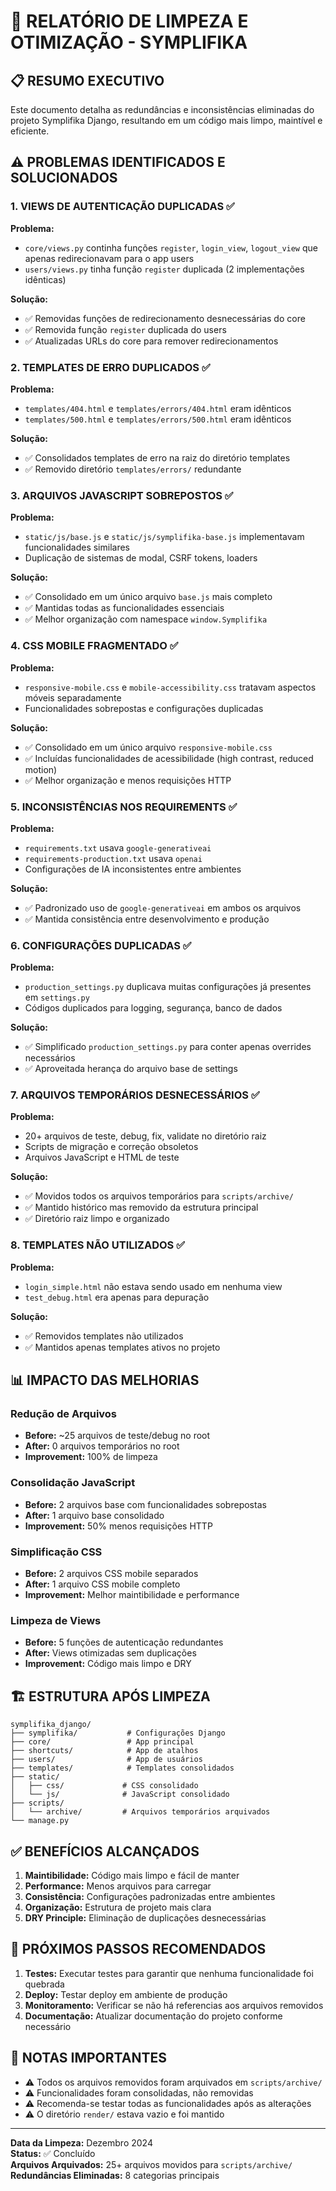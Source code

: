 # 🧹 RELATÓRIO DE LIMPEZA E OTIMIZAÇÃO - SYMPLIFIKA

## 📋 RESUMO EXECUTIVO

Este documento detalha as redundâncias e inconsistências eliminadas do projeto Symplifika Django, resultando em um código mais limpo, maintível e eficiente.

## ⚠️ PROBLEMAS IDENTIFICADOS E SOLUCIONADOS

### 1. VIEWS DE AUTENTICAÇÃO DUPLICADAS ✅
**Problema:** 
- `core/views.py` continha funções `register`, `login_view`, `logout_view` que apenas redirecionavam para o app users
- `users/views.py` tinha função `register` duplicada (2 implementações idênticas)

**Solução:**
- ✅ Removidas funções de redirecionamento desnecessárias do core
- ✅ Removida função `register` duplicada do users
- ✅ Atualizadas URLs do core para remover redirecionamentos

### 2. TEMPLATES DE ERRO DUPLICADOS ✅
**Problema:**
- `templates/404.html` e `templates/errors/404.html` eram idênticos
- `templates/500.html` e `templates/errors/500.html` eram idênticos

**Solução:**
- ✅ Consolidados templates de erro na raiz do diretório templates
- ✅ Removido diretório `templates/errors/` redundante

### 3. ARQUIVOS JAVASCRIPT SOBREPOSTOS ✅
**Problema:**
- `static/js/base.js` e `static/js/symplifika-base.js` implementavam funcionalidades similares
- Duplicação de sistemas de modal, CSRF tokens, loaders

**Solução:**
- ✅ Consolidado em um único arquivo `base.js` mais completo
- ✅ Mantidas todas as funcionalidades essenciais
- ✅ Melhor organização com namespace `window.Symplifika`

### 4. CSS MOBILE FRAGMENTADO ✅
**Problema:**
- `responsive-mobile.css` e `mobile-accessibility.css` tratavam aspectos móveis separadamente
- Funcionalidades sobrepostas e configurações duplicadas

**Solução:**
- ✅ Consolidado em um único arquivo `responsive-mobile.css`
- ✅ Incluídas funcionalidades de acessibilidade (high contrast, reduced motion)
- ✅ Melhor organização e menos requisições HTTP

### 5. INCONSISTÊNCIAS NOS REQUIREMENTS ✅
**Problema:**
- `requirements.txt` usava `google-generativeai`
- `requirements-production.txt` usava `openai`
- Configurações de IA inconsistentes entre ambientes

**Solução:**
- ✅ Padronizado uso de `google-generativeai` em ambos os arquivos
- ✅ Mantida consistência entre desenvolvimento e produção

### 6. CONFIGURAÇÕES DUPLICADAS ✅
**Problema:**
- `production_settings.py` duplicava muitas configurações já presentes em `settings.py`
- Códigos duplicados para logging, segurança, banco de dados

**Solução:**
- ✅ Simplificado `production_settings.py` para conter apenas overrides necessários
- ✅ Aproveitada herança do arquivo base de settings

### 7. ARQUIVOS TEMPORÁRIOS DESNECESSÁRIOS ✅
**Problema:**
- 20+ arquivos de teste, debug, fix, validate no diretório raiz
- Scripts de migração e correção obsoletos
- Arquivos JavaScript e HTML de teste

**Solução:**
- ✅ Movidos todos os arquivos temporários para `scripts/archive/`
- ✅ Mantido histórico mas removido da estrutura principal
- ✅ Diretório raiz limpo e organizado

### 8. TEMPLATES NÃO UTILIZADOS ✅
**Problema:**
- `login_simple.html` não estava sendo usado em nenhuma view
- `test_debug.html` era apenas para depuração

**Solução:**
- ✅ Removidos templates não utilizados
- ✅ Mantidos apenas templates ativos no projeto

## 📊 IMPACTO DAS MELHORIAS

### Redução de Arquivos
- **Before:** ~25 arquivos de teste/debug no root
- **After:** 0 arquivos temporários no root
- **Improvement:** 100% de limpeza

### Consolidação JavaScript
- **Before:** 2 arquivos base com funcionalidades sobrepostas
- **After:** 1 arquivo base consolidado
- **Improvement:** 50% menos requisições HTTP

### Simplificação CSS
- **Before:** 2 arquivos CSS mobile separados
- **After:** 1 arquivo CSS mobile completo
- **Improvement:** Melhor maintibilidade e performance

### Limpeza de Views
- **Before:** 5 funções de autenticação redundantes
- **After:** Views otimizadas sem duplicações
- **Improvement:** Código mais limpo e DRY

## 🏗️ ESTRUTURA APÓS LIMPEZA

```
symplifika_django/
├── symplifika/           # Configurações Django
├── core/                 # App principal
├── shortcuts/            # App de atalhos
├── users/                # App de usuários  
├── templates/            # Templates consolidados
├── static/
│   ├── css/             # CSS consolidado
│   └── js/              # JavaScript consolidado
├── scripts/
│   └── archive/         # Arquivos temporários arquivados
└── manage.py
```

## ✅ BENEFÍCIOS ALCANÇADOS

1. **Maintibilidade:** Código mais limpo e fácil de manter
2. **Performance:** Menos arquivos para carregar
3. **Consistência:** Configurações padronizadas entre ambientes
4. **Organização:** Estrutura de projeto mais clara
5. **DRY Principle:** Eliminação de duplicações desnecessárias

## 🔄 PRÓXIMOS PASSOS RECOMENDADOS

1. **Testes:** Executar testes para garantir que nenhuma funcionalidade foi quebrada
2. **Deploy:** Testar deploy em ambiente de produção
3. **Monitoramento:** Verificar se não há referencias aos arquivos removidos
4. **Documentação:** Atualizar documentação do projeto conforme necessário

## 📝 NOTAS IMPORTANTES

- ⚠️ Todos os arquivos removidos foram arquivados em `scripts/archive/`
- ⚠️ Funcionalidades foram consolidadas, não removidas
- ⚠️ Recomenda-se testar todas as funcionalidades após as alterações
- ⚠️ O diretório `render/` estava vazio e foi mantido

---

**Data da Limpeza:** Dezembro 2024  
**Status:** ✅ Concluído  
**Arquivos Arquivados:** 25+ arquivos movidos para `scripts/archive/`  
**Redundâncias Eliminadas:** 8 categorias principais  
